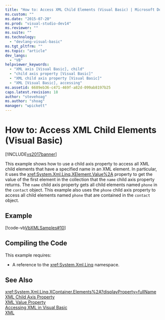 ```yaml
---
title: "How to: Access XML Child Elements (Visual Basic) | Microsoft Docs"
ms.custom: ""
ms.date: "2015-07-20"
ms.prod: "visual-studio-dev14"
ms.reviewer: ""
ms.suite: ""
ms.technology: 
  - "devlang-visual-basic"
ms.tgt_pltfrm: ""
ms.topic: "article"
dev_langs: 
  - "VB"
helpviewer_keywords: 
  - "XML axis [Visual Basic], child"
  - "child axis property [Visual Basic]"
  - "XML child axis property [Visual Basic]"
  - "XML [Visual Basic], accessing"
ms.assetid: 6689eb36-c471-469f-a82d-099ab8197b25
caps.latest.revision: 18
author: "stevehoag"
ms.author: "shoag"
manager: "wpickett"
---
```

# How to: Access XML Child Elements (Visual Basic)
[!INCLUDE[vs2017banner](../../../../includes/vs2017banner.md)]

This example shows how to use a child axis property to access all XML child elements that have a specified name in an XML element. In particular, it uses the <xref:System.Xml.Linq.XElement.Value%2A> property to get the value of the first element in the collection that the `name` child axis property returns. The `name` child axis property gets all child elements named `phone` in the `contact` object. This example also uses the `phone` child axis property to access all child elements named `phone` that are contained in the `contact` object.  
  
## Example  
 [!code-vb[VbXMLSamples#10](../../../../snippets/visualbasic/VS_Snippets_VBCSharp/VbXMLSamples/VB/XMLSamples4.vb#10)]  
  
## Compiling the Code  
 This example requires:  
  
-   A reference to the <xref:System.Xml.Linq> namespace.  
  
## See Also  
 <xref:System.Xml.Linq.XContainer.Elements%2A?displayProperty=fullName>   
 [XML Child Axis Property](../../../../visual-basic/language-reference/xml-axis/xml-child-axis-property.md)   
 [XML Value Property](../../../../visual-basic/language-reference/xml-axis/xml-value-property.md)   
 [Accessing XML in Visual Basic](../../../../visual-basic/programming-guide/language-features/xml/accessing-xml.md)   
 [XML](../../../../visual-basic/programming-guide/language-features/xml/index.md)